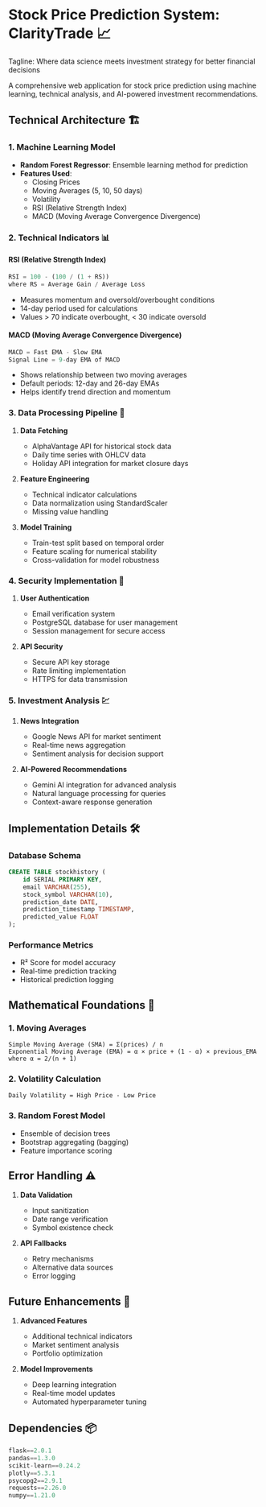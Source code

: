 
# Stock Price Prediction System: ClarityTrade 📈
Tagline: Where data science meets investment strategy for better financial decisions

A comprehensive web application for stock price prediction using machine learning, technical analysis, and AI-powered investment recommendations.

## Technical Architecture 🏗️

### 1. Machine Learning Model
- **Random Forest Regressor**: Ensemble learning method for prediction
- **Features Used**:
  - Closing Prices
  - Moving Averages (5, 10, 50 days)
  - Volatility
  - RSI (Relative Strength Index)
  - MACD (Moving Average Convergence Divergence)

### 2. Technical Indicators 📊

#### RSI (Relative Strength Index)
```python
RSI = 100 - (100 / (1 + RS))
where RS = Average Gain / Average Loss
```
- Measures momentum and oversold/overbought conditions
- 14-day period used for calculations
- Values > 70 indicate overbought, < 30 indicate oversold

#### MACD (Moving Average Convergence Divergence)
```python
MACD = Fast EMA - Slow EMA
Signal Line = 9-day EMA of MACD
```
- Shows relationship between two moving averages
- Default periods: 12-day and 26-day EMAs
- Helps identify trend direction and momentum

### 3. Data Processing Pipeline 🔄

1. **Data Fetching**
   - AlphaVantage API for historical stock data
   - Daily time series with OHLCV data
   - Holiday API integration for market closure days

2. **Feature Engineering**
   - Technical indicator calculations
   - Data normalization using StandardScaler
   - Missing value handling

3. **Model Training**
   - Train-test split based on temporal order
   - Feature scaling for numerical stability
   - Cross-validation for model robustness

### 4. Security Implementation 🔐

1. **User Authentication**
   - Email verification system
   - PostgreSQL database for user management
   - Session management for secure access

2. **API Security**
   - Secure API key storage
   - Rate limiting implementation
   - HTTPS for data transmission

### 5. Investment Analysis 💹

1. **News Integration**
   - Google News API for market sentiment
   - Real-time news aggregation
   - Sentiment analysis for decision support

2. **AI-Powered Recommendations**
   - Gemini AI integration for advanced analysis
   - Natural language processing for queries
   - Context-aware response generation

## Implementation Details 🛠️

### Database Schema
```sql
CREATE TABLE stockhistory (
    id SERIAL PRIMARY KEY,
    email VARCHAR(255),
    stock_symbol VARCHAR(10),
    prediction_date DATE,
    prediction_timestamp TIMESTAMP,
    predicted_value FLOAT
);
```

### Performance Metrics
- R² Score for model accuracy
- Real-time prediction tracking
- Historical prediction logging

## Mathematical Foundations 📐

### 1. Moving Averages
```
Simple Moving Average (SMA) = Σ(prices) / n
Exponential Moving Average (EMA) = α × price + (1 - α) × previous_EMA
where α = 2/(n + 1)
```

### 2. Volatility Calculation
```
Daily Volatility = High Price - Low Price
```

### 3. Random Forest Model
- Ensemble of decision trees
- Bootstrap aggregating (bagging)
- Feature importance scoring

## Error Handling ⚠️

1. **Data Validation**
   - Input sanitization
   - Date range verification
   - Symbol existence check

2. **API Fallbacks**
   - Retry mechanisms
   - Alternative data sources
   - Error logging

## Future Enhancements 🚀

1. **Advanced Features**
   - Additional technical indicators
   - Market sentiment analysis
   - Portfolio optimization

2. **Model Improvements**
   - Deep learning integration
   - Real-time model updates
   - Automated hyperparameter tuning

## Dependencies 📦

```python
flask==2.0.1
pandas==1.3.0
scikit-learn==0.24.2
plotly==5.3.1
psycopg2==2.9.1
requests==2.26.0
numpy==1.21.0
```
